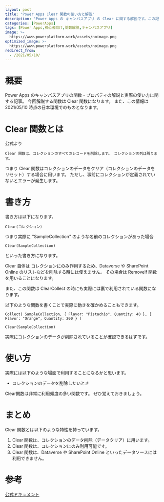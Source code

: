 ```yaml
---
layout: post
title: "Power Apps Clear 関数の使い方と解説"
description: "Power Apps の キャンバスアプリ の Clear に関する解説です。この記事を読むことで　Clear の使い方をマスターすることができます。Clear とはコレクションをresetするときに使います"
categories: [PowerApps]
tags: [Power Apps,初心者向け,関数解説,キャンバスアプリ]
image: >-
  https://www.powerplatform.work/assets/noimage.png
optimized_image: >-
  https://www.powerplatform.work/assets/noimage.png
redirect_from:
  - /2021/05/10/
---
```


#  概要

Power Apps のキャンバスアプリの関数・プロパティの解説と実際の使い方に関する記事。
今回解説する関数は Clear 関数になります。
また、この情報は 2021/05/10 時点の日本環境でのものとなります。

# Clear 関数とは

公式より
```
Clear 関数は、コレクションのすべてのレコードを削除します。 コレクションの列は残ります。
```

つまり Clear 関数はコレクションのデータをクリア（コレクションのデータをリセット）する場合に用います。
ただし、事前にコレクションが定義されていないとエラーが発生します。


# 書き方

書き方は以下になります。

```
Clear(コレクション)
```

つまり実際に "SampleCollection" のような名前のコレクションがあった場合

```
Clear(SampleCollection)
```

といった書き方になります。

Clear 自体は コレクションにのみ作用するため、Dataverse や SharePoint Online のリストなどを削除する時には使えません。
その場合は RemoveIf 関数を用いることになります。

また、この関数は ClearCollect の時にも実際には裏で利用されている関数になります。

以下のような関数を書くことで実際に動きを確かめることもできます。

```
Collect( SampleCollection, { Flavor: "Pistachio", Quantity: 40 }, { Flavor: "Orange", Quantity: 200 } )
```

```
Clear(SampleCollection)
```

実際にコレクションのデータが削除されていることが確認できるはずです。


# 使い方

実際には以下のような場面で利用することになるかと思います。

- コレクションのデータを削除したいとき

Clear関数は非常に利用頻度の多い関数です。
ぜひ覚えておきましょう。

# まとめ

Clear 関数とは以下のような特性を持っています。

1. Clear 関数は、コレクションのデータ削除（データクリア）に用います。
2. Clear 関数は、コレクションにのみ利用可能です。
3. Clear 関数は、Dataverse や SharePoint Online といったデータソースには利用できません。


# 参考

[公式ドキュメント](https://docs.microsoft.com/ja-jp/powerapps/maker/canvas-apps/functions/function-clear-collect-clearcollect#clear)

